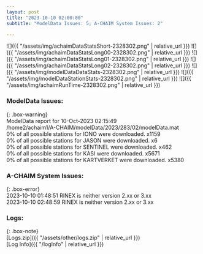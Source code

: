 ```yaml
---
layout: post
title: "2023-10-10 02:00:00"
subtitle: "ModelData Issues: 5; A-CHAIM System Issues: 2"

---
```


![]({{ "/assets/img/achaimDataStatsShort-2328302.png" | relative_url }})
![]({{ "/assets/img/achaimDataStatsLong00-2328302.png" | relative_url }})
![]({{ "/assets/img/achaimDataStatsLong01-2328302.png" | relative_url }})
![]({{ "/assets/img/achaimDataStatsLong02-2328302.png" | relative_url }})
![]({{ "/assets/img/modelDataDataStats-2328302.png" | relative_url }})
![]({{ "/assets/img/modelDataStationStats-2328302.png" | relative_url }})
![]({{ "/assets/img/achaimRunTime-2328302.png" | relative_url }})


### ModelData Issues:  
  
{: .box-warning}  
 ModelData report for 10-Oct-2023 02:15:49   
 /home2/achaim1/A-CHAIM/modelData/2023/283/02/modelData.mat   
 0% of all possible stations for IONO were downloaded. x1159   
 0% of all possible stations for JASON were downloaded. x6   
 0% of all possible stations for SENTINEL were downloaded. x462   
 0% of all possible stations for KASI were downloaded. x5671   
 0% of all possible stations for KARTVERKET were downloaded. x5380   
  
### A-CHAIM System Issues:  
  
{: .box-error}  
2023-10-10 01:48:51 RINEX is neither version 2.xx or 3.xx  
2023-10-10 02:48:59 RINEX is neither version 2.xx or 3.xx  

### Logs:  
  
{: .box-note}  
[Logs.zip]({{ "/assets/other/logs.zip" | relative_url }})  
[Log Info]({{ "/logInfo" | relative_url }})  
